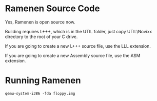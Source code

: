 # Ramenen Source Code

Yes, Ramenen is open source now.

Building requires L+++, which is in the UTIL folder, just copy UTIL\Novixx directory to the root of your C drive.


If you are going to create a new L+++ source file, use the LLL extension.

If you are going to create a new Assembly source file, use the ASM extension.

# Running Ramenen

    qemu-system-i386 -fda floppy.img
